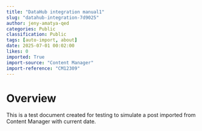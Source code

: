 ```yaml
---
title: "DataHub integration manual1"
slug: "datahub-integration-7d9025"
author: jeny-amatya-qed
categories: Public
classification: Public
tags: [auto-import, about]
date: 2025-07-01 00:02:00 
likes: 0
imported: True 
import-source: "Content Manager"
import-reference: "CM12309"
---
```


# Overview
 This is a test document created for testing to simulate a post imported from Content Manager with current date.